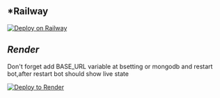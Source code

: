 ## ***Railway**

[![Deploy on Railway](https://railway.app/button.svg)](https://railway.app/new/template/UeBBxl?referralCode=hzV6fL)

## ***Render***
Don't forget add BASE_URL variable at bsetting or mongodb and restart bot,after restart bot should show live state

[![Deploy to Render](https://render.com/images/deploy-to-render-button.svg)](https://render.com/deploy)
